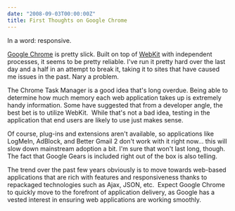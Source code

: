 ```yaml
---
date: "2008-09-03T00:00:00Z"
title: First Thoughts on Google Chrome
---
```

In a word: responsive.

[Google Chrome](https://www.google.com/chrome) is pretty slick.  Built on top of [WebKit](https://webkit.org) with independent processes, it seems to be pretty reliable.  I've run it pretty hard over the last day and a half in an attempt to break it, taking it to sites that have caused me issues in the past.  Nary a problem.

The Chrome Task Manager is a good idea that's long overdue.  Being able to determine how much memory each web application takes up is extremely handy information.  Some have suggested that from a developer angle, the best bet is to utilize WebKit.   While that's not a bad idea, testing in the application that end users are likely to use just makes sense.

Of course, plug-ins and extensions aren't available, so applications like LogMeIn, AdBlock, and Better Gmail 2 don't work with it right now... this will slow down mainstream adoption a bit.  I'm sure that won't last long, though.  The fact that Google Gears is included right out of the box is also telling.  

The trend over the past few years obviously is to move towards web-based applications that are rich with features and responsiveness thanks to repackaged technologies such as Ajax, JSON, etc.  Expect Google Chrome to quickly move to the forefront of application delivery, as Google has a vested interest in ensuring web applications are working smoothly.
